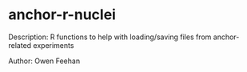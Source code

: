 # anchor-r-nuclei

Description: R functions to help with loading/saving files from anchor-related experiments

Author: Owen Feehan